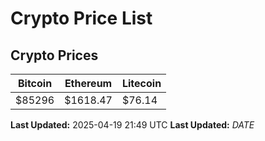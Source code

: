 # Crypto Price List

## Crypto Prices
| Bitcoin | Ethereum | Litecoin |
| ------- | -------- | -------- |
| $85296 | $1618.47 | $76.14 |
**Last Updated:** 2025-04-19 21:49 UTC
**Last Updated:** $DATE$
